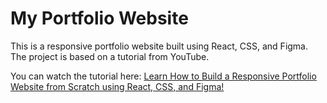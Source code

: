 # My Portfolio Website

This is a responsive portfolio website built using React, CSS, and Figma. The project is based on a tutorial from YouTube.

You can watch the tutorial here: [Learn How to Build a Responsive Portfolio Website from Scratch using React, CSS, and Figma!](https://www.youtube.com/watch?v=video_id)

